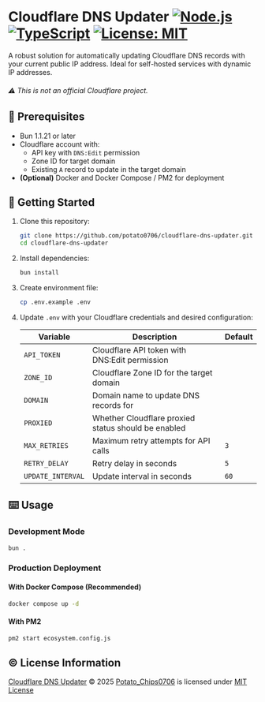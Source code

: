 # Cloudflare DNS Updater [![Node.js](https://img.shields.io/badge/Bun-≥1.1.21-white)](https://bun.sh/) [![TypeScript](https://img.shields.io/badge/TypeScript-≥5-blue)](https://www.typescriptlang.org/) [![License: MIT](https://img.shields.io/badge/License-MIT-orange)](LICENSE)

A robust solution for automatically updating Cloudflare DNS records with your current public IP address. Ideal for self-hosted services with dynamic IP addresses.

###### ⚠️ This is not an official Cloudflare project.

## 📝 Prerequisites

-   Bun 1.1.21 or later
-   Cloudflare account with:
    -   API key with `DNS:Edit` permission
    -   Zone ID for target domain
    -   Existing `A` record to update in the target domain
-   **(Optional)** Docker and Docker Compose / PM2 for deployment

## 🚀 Getting Started

1. Clone this repository:

    ```bash
    git clone https://github.com/potato0706/cloudflare-dns-updater.git
    cd cloudflare-dns-updater
    ```

2. Install dependencies:

    ```bash
    bun install
    ```

3. Create environment file:

    ```bash
    cp .env.example .env
    ```

4. Update `.env` with your Cloudflare credentials and desired configuration:

    | Variable          | Description                                         | Default |
    | ----------------- | --------------------------------------------------- | ------- |
    | `API_TOKEN`       | Cloudflare API token with DNS:Edit permission       |         |
    | `ZONE_ID`         | Cloudflare Zone ID for the target domain            |         |
    | `DOMAIN`          | Domain name to update DNS records for               |         |
    | `PROXIED`         | Whether Cloudflare proxied status should be enabled |         |
    | `MAX_RETRIES`     | Maximum retry attempts for API calls                | `3`     |
    | `RETRY_DELAY`     | Retry delay in seconds                              | `5`     |
    | `UPDATE_INTERVAL` | Update interval in seconds                          | `60`    |

## ⌨️ Usage

### Development Mode

```bash
bun .
```

### Production Deployment

#### With Docker Compose (Recommended)

```bash
docker compose up -d
```

#### With PM2

```bash
pm2 start ecosystem.config.js
```

## ©️ License Information

[Cloudflare DNS Updater](https://github.com/potato0706/cloudflare-dns-updater) © 2025 [Potato_Chips0706](https://potatochips0706.com) is licensed under [MIT License](LICENSE)
